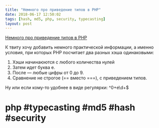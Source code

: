 ```yaml
---
title: "Немного про приведение типов в PHP"
date: 2018-06-17 12:50:02
tags: [hash, md5, php, security, typecasting]
layout: post
---
```


[Немного про приведение типов в PHP](https://twitter.com/dEnergy_dTime/status/1005775112027693056)

К твиту хочу добавить немного практической информации, а именно условия, при которых PHP посчитает два разных хэша одинаковыми:

1. Хэши начинаюются с любого количества нулей
2. Затем идет буква e.
3. После — любые цифры от 0 до 9.
4. Сравнение не строгое (== вместо ===), с приведением типов.

Ну или если кому-то удобнее в виде регулярки: ^0+e\d+$

# php #typecasting #md5 #hash #security
